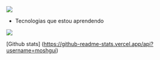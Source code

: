 <img src="https://img.shields.io/badge/Bootstrap-563D7C?style=for-the-badge&logo=bootstrap&logoColor=white" />

- Tecnologias que estou aprendendo
<img src="https://img.shields.io/badge/Node.js-339933?style=for-the-badge&logo=nodedotjs&logoColor=white">

[Github stats]
(https://github-readme-stats.vercel.app/api?username=moshgui)
